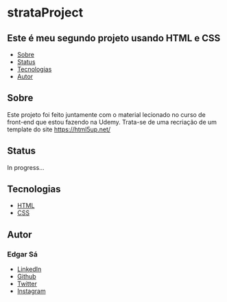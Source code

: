# strataProject

## Este é meu segundo projeto usando **HTML** e **CSS**

<!--ts-->
* [Sobre](#Sobre)
* [Status](#Status)
* [Tecnologias](#Tecnologias)
* [Autor](#Autor)

<!--te-->

## Sobre
Este projeto foi feito juntamente com o material lecionado no curso de front-end que estou fazendo na Udemy. Trata-se de uma recriação de um template do site https://html5up.net/
## Status
In progress...

## Tecnologias
- [HTML](https://developer.mozilla.org/pt-BR/docs/Web/HTML)
- [CSS](https://developer.mozilla.org/pt-BR/docs/Web/CSS)

## Autor
### Edgar Sá
- [LinkedIn](https://www.linkedin.com/in/edgar-s%C3%A1-2aa683191/)
- [Github](https://github.com/Edg4rd-ev)
- [Twitter](https://twitter.com/imalmost_dead)
- [Instagram](https://www.instagram.com/justamirrorfor.thesun/)
